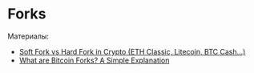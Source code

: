 # Forks


Материалы:

* [Soft Fork vs Hard Fork in Crypto (ETH Classic, Litecoin, BTC Cash...)](https://www.youtube.com/watch?v=Bu1GcyyFZ7w)
* [What are Bitcoin Forks? A Simple Explanation](https://www.youtube.com/watch?v=pLNr786xEkg)
